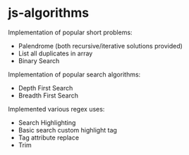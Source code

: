 # js-algorithms

Implementation of popular short problems:
* Palendrome (both recursive/iterative solutions provided)
* List all duplicates in array
* Binary Search

Implementation of popular search algorithms:
* Depth First Search
* Breadth First Search

Implemented various regex uses:
* Search Highlighting
* Basic search custom highlight tag
* Tag attribute replace
* Trim